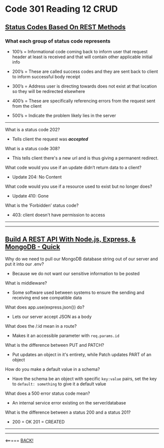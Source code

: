 # Code 301 Reading 12 CRUD

## [Status Codes Based On REST Methods](https://www.moesif.com/blog/technical/api-design/Which-HTTP-Status-Code-To-Use-For-Every-CRUD-App/)

### What each group of status code represents

* 100’s = Informational code coming back to inform user that request header at least is received and that will contain other applicable initial info

* 200’s = These are called success codes and they are sent back to client to inform successful body receipt

* 300’s = Address user is directing towards does not exist at that location so they will be redirected elsewhere

* 400’s = These are specifically referencing errors from the request sent from the client

* 500’s = Indicate the problem likely lies in the server

---

What is a status code 202?

* Tells client the request was ___accepted___

What is a status code 308?

* This tells client there's a new url and is thus giving a permanent redirect.

What code would you use if an update didn’t return data to a client?

* Update 204: No Content

What code would you use if a resource used to exist but no longer does?

* Update 410: Gone

What is the ‘Forbidden’ status code?

* 403: client doesn't have permission to access

---
---

## [Build A REST API With Node.js, Express, & MongoDB - Quick](https://www.youtube.com/channel/UCFbNIlppjAuEX4znoulh0Cw)

Why do we need to pull our MongoDB database string out of our server and put it into our .env?

* Because we do not want our sensitive information to be posted

What is middleware?

* Some software used between systems to ensure the sending and receiving end see compatible data

What does app.use(express.json()) do?

* Lets our server accept JSON as a body

What does the /:id mean in a route?

* Makes it an accessible parameter with `req.params.id`

What is the difference between PUT and PATCH?

* Put updates an object in it's entirety, while Patch updates PART of an object

How do you make a default value in a schema?

* Have the schema be an object with specific `key:value` pairs, set the key to `default: something` to give it a default value

What does a 500 error status code mean?

* An internal service error existing on the server/database

What is the difference between a status 200 and a status 201?

* 200 = OK 201 = CREATED

---
---

<===== [BACK!](README.md)
